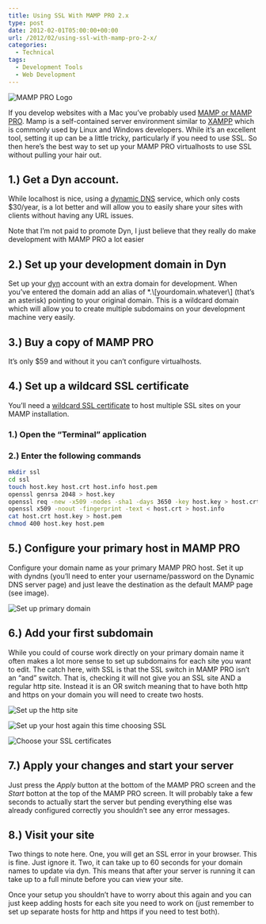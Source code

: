 ```yaml
---
title: Using SSL With MAMP PRO 2.x
type: post
date: 2012-02-01T05:00:00+00:00
url: /2012/02/using-ssl-with-mamp-pro-2-x/
categories:
  - Technical
tags:
  - Development Tools
  - Web Development
---
```


![MAMP PRO Logo](/images/2012/02/mamp-logo-150x150-1.png)

If you develop websites with a Mac you’ve probably used [MAMP or MAMP PRO](http://www.mamp.info/en/index.html). Mamp is a self-contained server environment similar to [XAMPP](https://www.apachefriends.org) which is commonly used by Linux and Windows developers. While it’s an excellent tool, setting it up can be a little tricky, particularly if you need to use SSL. So then here’s the best way to set up your MAMP PRO virtualhosts to use SSL without pulling your hair out.

## 1.) Get a Dyn account.

While localhost is nice, using a [dynamic DNS](http://en.wikipedia.org/wiki/Dynamic_DNS) service, which only costs $30/year, is a lot better and will allow you to easily share your sites with clients without having any URL issues.

Note that I’m not paid to promote Dyn, I just believe that they really do make development with MAMP PRO a lot easier

## 2.) Set up your development domain in Dyn

Set up your [dyn](http://dyn.com) account with an extra domain for development. When you’ve entered the domain add an alias of \*.\\\[yourdomain.whatever\\\] (that’s an asterisk) pointing to your original domain. This is a wildcard domain which will allow you to create multiple subdomains on your development machine very easily.

## 3.) Buy a copy of MAMP PRO

It’s only $59 and without it you can’t configure virtualhosts.

## 4.) Set up a wildcard SSL certificate

You’ll need a [wildcard SSL certificate](http://www.verisign.com/ssl-certificates/wildcard-ssl-certificates/index.html) to host multiple SSL sites on your MAMP installation.

### 1.) Open the “Terminal” application

### 2.) Enter the following commands

``` bash
mkdir ssl
cd ssl
touch host.key host.crt host.info host.pem
openssl genrsa 2048 > host.key
openssl req -new -x509 -nodes -sha1 -days 3650 -key host.key > host.crt
openssl x509 -noout -fingerprint -text < host.crt > host.info
cat host.crt host.key > host.pem
chmod 400 host.key host.pem
```

## 5.) Configure your primary host in MAMP PRO

Configure your domain name as your primary MAMP PRO host. Set it up with dyndns (you’ll need to enter your username/password on the Dynamic DNS server page) and just leave the destination as the default MAMP page (see image).

![Set up primary domain](/images/2012/02/Set-up-primary-domain-350x245-1.png "Set up your domain in MAMP PRO as the first site.")

## 6.) Add your first subdomain

While you could of course work directly on your primary domain name it often makes a lot more sense to set up subdomains for each site you want to edit. The catch here, with SSL is that the SSL switch in MAMP PRO isn’t an “and” switch. That is, checking it will not give you an SSL site AND a regular http site. Instead it is an OR switch meaning that to have both http and https on your domain you will need to create two hosts.

![Set up the http site](/images/2012/02/http-site-350x245-1.png "Set up your first site as http only (don’t check ssl)")

![Set up your host again this time choosing SSL](/images/2012/02/https-site-350x245-1.png "Set up your host again this time choosing SSL")

![Choose your SSL certificates](/images/2012/02/choose-ssl-certs-350x245-1.png "Remember to choose the SSL certificate we created earlier under the SSL tab")

## 7.) Apply your changes and start your server

Just press the _Apply_ button at the bottom of the MAMP PRO screen and the _Start_ botton at the top of the MAMP PRO screen. It will probably take a few seconds to actually start the server but pending everything else was already configured correctly you shouldn’t see any error messages.

## 8.) Visit your site

Two things to note here. One, you will get an SSL error in your browser. This is fine. Just ignore it. Two, it can take up to 60 seconds for your domain names to update via dyn. This means that after your server is running it can take up to a full minute before you can view your site.

Once your setup you shouldn’t have to worry about this again and you can just keep adding hosts for each site you need to work on (just remember to set up separate hosts for http and https if you need to test both).
